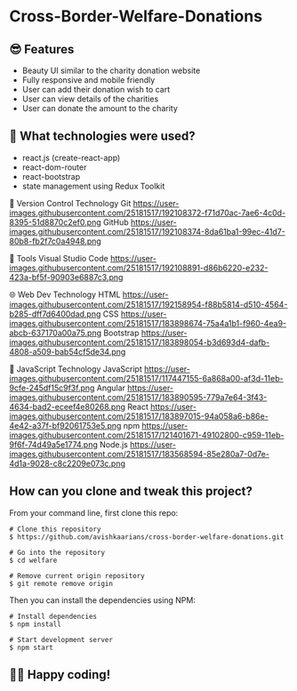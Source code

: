 # Cross-Border-Welfare-Donations

## 😎 Features

- Beauty UI similar to the charity donation website
- Fully responsive and mobile friendly 
- User can add their donation wish to cart
- User can view details of the charities
- User can donate the amount to the charity 

## 🚀 What technologies were used?

- react.js (create-react-app)
- react-dom-router
- react-bootstrap
- state management using Redux Toolkit

🧰 Version Control
Technology 
	Git	https://user-images.githubusercontent.com/25181517/192108372-f71d70ac-7ae6-4c0d-8395-51d8870c2ef0.png
	GitHub	https://user-images.githubusercontent.com/25181517/192108374-8da61ba1-99ec-41d7-80b8-fb2f7c0a4948.png  
 
 🔨 Tools
 	Visual Studio Code	https://user-images.githubusercontent.com/25181517/192108891-d86b6220-e232-423a-bf5f-90903e6887c3.png
  
  🌐 Web Dev
Technology 
	HTML	https://user-images.githubusercontent.com/25181517/192158954-f88b5814-d510-4564-b285-dff7d6400dad.png
	CSS	https://user-images.githubusercontent.com/25181517/183898674-75a4a1b1-f960-4ea9-abcb-637170a00a75.png
 	Bootstrap	https://user-images.githubusercontent.com/25181517/183898054-b3d693d4-dafb-4808-a509-bab54cf5de34.png

  📜 JavaScript
Technology 
	JavaScript	https://user-images.githubusercontent.com/25181517/117447155-6a868a00-af3d-11eb-9cfe-245df15c9f3f.png
	Angular	https://user-images.githubusercontent.com/25181517/183890595-779a7e64-3f43-4634-bad2-eceef4e80268.png
	React	https://user-images.githubusercontent.com/25181517/183897015-94a058a6-b86e-4e42-a37f-bf92061753e5.png
 	npm	https://user-images.githubusercontent.com/25181517/121401671-49102800-c959-11eb-9f6f-74d49a5e1774.png
	Node.js	https://user-images.githubusercontent.com/25181517/183568594-85e280a7-0d7e-4d1a-9028-c8c2209e073c.png
 

## How can you clone and tweak this project?

From your command line, first clone this repo:

```
# Clone this repository
$ https://github.com/avishkaarians/cross-border-welfare-donations.git

# Go into the repository
$ cd welfare

# Remove current origin repository
$ git remote remove origin

```

Then you can install the dependencies using NPM:

```
# Install dependencies
$ npm install

# Start development server
$ npm start

```
👨‍💻 Happy coding!
---
